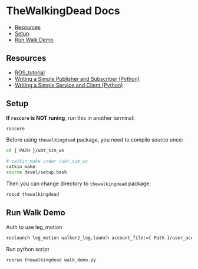
# TheWalkingDead Docs

- [Resources](#resources)
- [Setup](#setup)
- [Run Walk Demo](#run-walk-demo)

## Resources

- [ROS_tutorial](https://www.youtube.com/watch?v=Q5y-3aZdzfQ&list=PLJNGprAk4DF5PY0kB866fEZfz6zMLJTF8)
- [Writing a Simple Publisher and Subscriber (Python)](http://wiki.ros.org/ROS/Tutorials/WritingPublisherSubscriber%28python%29)
- [Writing a Simple Service and Client (Python)](http://wiki.ros.org/ROS/Tutorials/WritingServiceClient%28python%29)


## Setup
**If `roscore` is NOT runing**, run this in another terminal:
```bash
roscore
```

Before using `thewalkingdead` package, you need to compile source once:
```bash
cd { PATH }/ubt_sim_ws

# catkin_make under /ubt_sim_ws
catkin_make
source devel/setup.bash
```

Then you can change directory to `thewalkingdead` package:
```bash
roscd thewalkingdead
```



## Run Walk Demo
Auth to use leg_motion
```bash
roslaunch leg_motion walker2_leg.launch account_file:={ Path }/user_account.json
```

Run python script
```bash
rosrun thewalkingdead walk_demo.py
```


